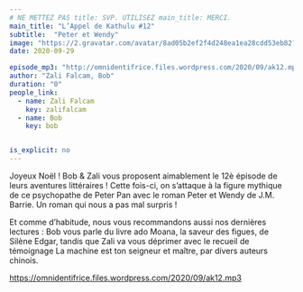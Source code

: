 ```yaml
---
# NE METTEZ PAS title: SVP. UTILISEZ main_title: MERCI.
main_title: "L’Appel de Kathulu #12"
subtitle:  "Peter et Wendy"
image: "https://2.gravatar.com/avatar/8ad05b2ef2f4d248ea1ea28cdd53eb82?s=96&d=identicon&r=G"
date: 2020-09-29

episode_mp3: "http://omnidentifrice.files.wordpress.com/2020/09/ak12.mp3"
author: "Zali Falcam, Bob"
duration: "0"
people_link: 
  - name: Zali Falcam
    key: zalifalcam
  - name: Bob
    key: bob


is_explicit: no
---
```


<PodcastHeader/>

<!-- ECRIRE LA DESCRIPTION DE L'EPISODE SOUS CETTE LIGNE -->

<p>Joyeux Noël ! Bob &amp; Zali vous proposent aimablement le 12è épisode de leurs aventures littéraires ! Cette fois-ci, on s’attaque à la figure mythique de ce psychopathe de Peter Pan avec le roman Peter et Wendy&nbsp;de J.M. Barrie. Un roman qui nous a pas mal surpris !</p>



<p>Et comme d’habitude, nous vous recommandons aussi nos dernières lectures : Bob vous parle du livre ado Moana, la saveur des figues, de Silène Edgar, tandis que Zali va vous déprimer avec le recueil de témoignage&nbsp;La machine est ton seigneur et maître, par divers auteurs chinois.</p>



 
<a href="https://omnidentifrice.files.wordpress.com/2020/09/ak12.mp3" rel="nofollow">https://omnidentifrice.files.wordpress.com/2020/09/ak12.mp3</a>
 


